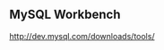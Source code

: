 <h2>MySQL Workbench</h2>

<a href="http://dev.mysql.com/downloads/tools/">http://dev.mysql.com/downloads/tools/</a>

